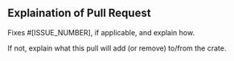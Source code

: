 ## Explaination of Pull Request
Fixes #[ISSUE_NUMBER], if applicable, and explain how.

If not, explain what this pull will add (or remove) to/from the crate.

